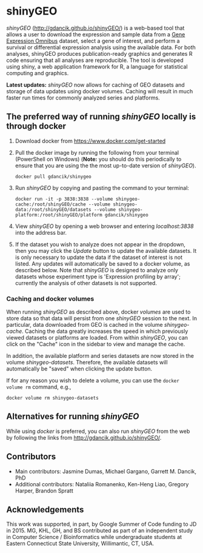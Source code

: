 # shinyGEO
*shinyGEO* (http://gdancik.github.io/shinyGEO/) is a web-based tool that allows a user to download the expression and sample data from a [Gene Expression Omnibus](http://www.ncbi.nlm.nih.gov/geo/browse/) dataset, select a gene of interest, and perform a survival or differential expression analysis using the available data. For both analyses, shinyGEO produces publication-ready graphics and generates R code ensuring that all analyses are reproducible. The tool is developed using shiny, a web application framework for R, a language for statistical computing and graphics.

**Latest updates:** *shinyGEO* now allows for caching of GEO datasets and storage of data updates using docker volumes. Caching will result in much faster run times for commonly analyzed series and platforms.

## The preferred way of running *shinyGEO* locally is through docker

1. Download docker from https://www.docker.com/get-started

2. Pull the docker image by running the following from your terminal (PowerShell on Windows) (**Note:** you should do this periodically to ensure that you are using the the most up-to-date version of *shinyGEO*). 		

    ```
    docker pull gdancik/shinygeo
    ```

3. Run *shinyGEO* by copying and pasting the command to your terminal: 

    ```
    docker run -it -p 3838:3838 --volume shinygeo-cache:/root/shinyGEO/cache --volume shinygeo-data:/root/shinyGEO/datasets --volume shinygeo-platform:/root/shinyGEO/platform gdancik/shinygeo
    ```

4. View *shinyGEO* by opening a web browser and entering *localhost:3838* into the address bar.

5. If the dataset you wish to analyze does not appear in the dropdown, then you may click the *Update* button to update the available datasets. It is only necessary to update the data if the dataset of interest is not listed. Any updates will automatically be saved to a docker volume, as described below. Note that *shinyGEO* is designed to analyze only datasets whose experiment type is 'Expression profiling by array';  currently the analysis of other datasets is not supported.

### Caching and docker volumes

When running *shinyGEO* as described above, docker *volumes* are used to store data so that data will persist from one *shinyGEO* session to the next. In particular, data downloaded from GEO is cached in the volume *shinygeo-cache*. Caching the data greatly increases the speed in which previously viewed datasets or platforms are loaded. From within *shinyGEO*, you can click on the "Cache" icon in the sidebar to view and manage the cache. 

In addition, the available platform and series datasets are now stored in the volume *shinygeo-datasets*. Therefore, the available datasets will automatically be "saved" when clicking the update button. 

If for any reason you wish to delete a volume, you can use the `docker volume rm` command, e.g.,

```
docker volume rm shinygeo-datasets
```

## Alternatives for running *shinyGEO*

While using *docker* is preferred, you can also run *shinyGEO* from the web by following the links from http://gdancik.github.io/shinyGEO/.

## Contributors
- Main contributors: Jasmine Dumas, Michael Gargano, Garrett M. Dancik, PhD
- Additional contributors: Nataliia Romanenko, Ken-Heng Liao, Gregory Harper, Brandon Spratt

## Acknowledgements
This work was supported, in part, by Google Summer of Code funding to JD in 2015. MG, KHL, GH, and BS contributed as part of an independent study in Computer Science / Bioinformatics while undergraduate students at Eastern Connecticut State University, Willimantic, CT,  USA.

